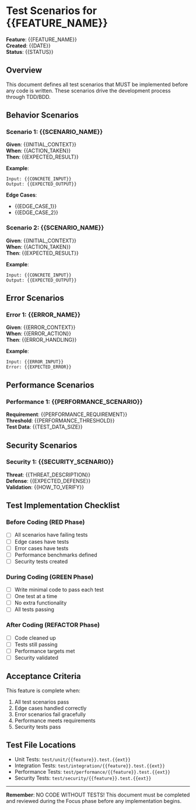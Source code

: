 # Test Scenarios for {{FEATURE_NAME}}

**Feature**: {{FEATURE_NAME}}  
**Created**: {{DATE}}  
**Status**: {{STATUS}}

## Overview

This document defines all test scenarios that MUST be implemented before any code is written. These scenarios drive the development process through TDD/BDD.

## Behavior Scenarios

### Scenario 1: {{SCENARIO_NAME}}

**Given**: {{INITIAL_CONTEXT}}  
**When**: {{ACTION_TAKEN}}  
**Then**: {{EXPECTED_RESULT}}

**Example**:
```
Input: {{CONCRETE_INPUT}}
Output: {{EXPECTED_OUTPUT}}
```

**Edge Cases**:
- {{EDGE_CASE_1}}
- {{EDGE_CASE_2}}

### Scenario 2: {{SCENARIO_NAME}}

**Given**: {{INITIAL_CONTEXT}}  
**When**: {{ACTION_TAKEN}}  
**Then**: {{EXPECTED_RESULT}}

**Example**:
```
Input: {{CONCRETE_INPUT}}
Output: {{EXPECTED_OUTPUT}}
```

## Error Scenarios

### Error 1: {{ERROR_NAME}}

**Given**: {{ERROR_CONTEXT}}  
**When**: {{ERROR_ACTION}}  
**Then**: {{ERROR_HANDLING}}

**Example**:
```
Input: {{ERROR_INPUT}}
Error: {{EXPECTED_ERROR}}
```

## Performance Scenarios

### Performance 1: {{PERFORMANCE_SCENARIO}}

**Requirement**: {{PERFORMANCE_REQUIREMENT}}  
**Threshold**: {{PERFORMANCE_THRESHOLD}}  
**Test Data**: {{TEST_DATA_SIZE}}

## Security Scenarios

### Security 1: {{SECURITY_SCENARIO}}

**Threat**: {{THREAT_DESCRIPTION}}  
**Defense**: {{EXPECTED_DEFENSE}}  
**Validation**: {{HOW_TO_VERIFY}}

## Test Implementation Checklist

### Before Coding (RED Phase)
- [ ] All scenarios have failing tests
- [ ] Edge cases have tests
- [ ] Error cases have tests
- [ ] Performance benchmarks defined
- [ ] Security tests created

### During Coding (GREEN Phase)
- [ ] Write minimal code to pass each test
- [ ] One test at a time
- [ ] No extra functionality
- [ ] All tests passing

### After Coding (REFACTOR Phase)
- [ ] Code cleaned up
- [ ] Tests still passing
- [ ] Performance targets met
- [ ] Security validated

## Acceptance Criteria

This feature is complete when:
1. All test scenarios pass
2. Edge cases handled correctly
3. Error scenarios fail gracefully
4. Performance meets requirements
5. Security tests pass

## Test File Locations

- Unit Tests: `test/unit/{{feature}}.test.{{ext}}`
- Integration Tests: `test/integration/{{feature}}.test.{{ext}}`
- Performance Tests: `test/performance/{{feature}}.test.{{ext}}`
- Security Tests: `test/security/{{feature}}.test.{{ext}}`

---

**Remember**: NO CODE WITHOUT TESTS! This document must be completed and reviewed during the Focus phase before any implementation begins.